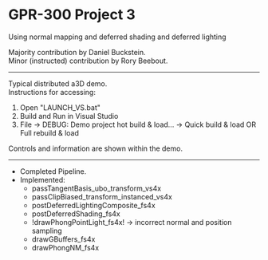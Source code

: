 # GPR-300 Project 3
Using normal mapping and deferred shading and deferred lighting

Majority contribution by Daniel Buckstein.  
Minor (instructed) contribution by Rory Beebout.

---

Typical distributed a3D demo.  
Instructions for accessing:  
1. Open "LAUNCH_VS.bat"  
2. Build and Run in Visual Studio  
3. File -> DEBUG: Demo project hot build & load... -> Quick build & load OR Full rebuild & load  

Controls and information are shown within the demo.

---

- Completed Pipeline.  
- Implemented:
  * passTangentBasis_ubo_transform_vs4x 
  * passClipBiased_transform_instanced_vs4x 
  * postDeferredLightingComposite_fs4x 
  * postDeferredShading_fs4x 
  * !drawPhongPointLight_fs4x! -> incorrect normal and position sampling
  * drawGBuffers_fs4x 
  * drawPhongNM_fs4x 
